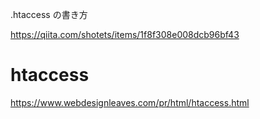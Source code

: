.htaccess の書き方

https://qiita.com/shotets/items/1f8f308e008dcb96bf43


# htaccess

https://www.webdesignleaves.com/pr/html/htaccess.html
